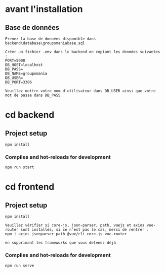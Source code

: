 

# avant l'installation

## Base de données
```
Prenez la base de données disponible dans backend\database\groupomaniabase.sql

Créer un fichier .env dans le backend en copiant les données suivantes : 
PORT=5000
DB_HOST=localhost
DB_PASS=
DB_NAME=groupomania
DB_USER=
DB_PORT=3306

Veuillez mettre votre nom d'utilisateur dans DB_USER ainsi que votre mot de passe dans DB_PASS
```


# cd backend

## Project setup
```
npm install
```
### Compiles and hot-reloads for development
```
npm run start
```

# cd frontend

## Project setup
```
npm install

Veuillez vérifier si core-js, json-parser, path, vuejs et axios vue-router sont installés, si ce n'est pas le cas, merci de rentrer :
npm i axios jsonparser path @vue/cli core-js vue-router

en supprimant les frameworks que vous detenez déjà
```
### Compiles and hot-reloads for development
```
npm run serve
```

